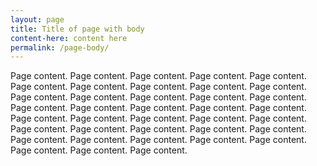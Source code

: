 ```yaml
---
layout: page
title: Title of page with body
content-here: content here
permalink: /page-body/
---
```

Page content. Page content. Page content. Page content. Page content. Page content. Page content. Page content. Page content. Page content. Page content. Page content. Page content. Page content. Page content. Page content. Page content. Page content. Page content. Page content. Page content. Page content. Page content. Page content. Page content. Page content. Page content. Page content. Page content. Page content. Page content. Page content. Page content. Page content. Page content. Page content. Page content. Page content. 
